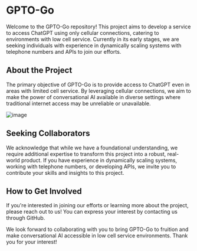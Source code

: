 # GPTO-Go

Welcome to the GPTO-Go repository! This project aims to develop a service to access ChatGPT using only cellular connections, catering to environments with low cell service. Currently in its early stages, we are seeking individuals with experience in dynamically scaling systems with telephone numbers and APIs to join our efforts.

## About the Project

The primary objective of GPTO-Go is to provide access to ChatGPT even in areas with limited cell service. By leveraging cellular connections, we aim to make the power of conversational AI available in diverse settings where traditional internet access may be unreliable or unavailable.

![image](https://github.com/TIMcre/GPTO-Go/assets/92308299/7eb80a70-6972-41a0-93b3-23d25f43eaa6)


## Seeking Collaborators

We acknowledge that while we have a foundational understanding, we require additional expertise to transform this project into a robust, real-world product. If you have experience in dynamically scaling systems, working with telephone numbers, or developing APIs, we invite you to contribute your skills and insights to this project.

## How to Get Involved

If you're interested in joining our efforts or learning more about the project, please reach out to us! You can express your interest by contacting us through GitHub.

We look forward to collaborating with you to bring GPTO-Go to fruition and make conversational AI accessible in low cell service environments. Thank you for your interest!

